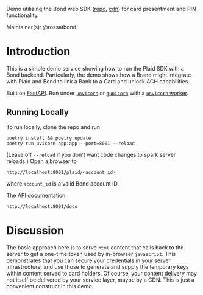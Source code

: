 
Demo utilizing the Bond web SDK ([repo](https://github.com/bond-tech/bond-sdk-cards), [cdn](https://cdn.bond.tech/sdk/cards/v1/bond-sdk-cards.js)) for card presentment and PIN functionality. 

Maintainer(s): @rossatbond. 

# Introduction

This is a simple demo service showing how to run the Plaid SDK with a Bond backend. Particularly, the demo shows how a Brand might integrate with Plaid and Bond to link a Bank to a Card and unlock ACH capabilities. 

Built on [FastAPI](https://fastapi.tiangolo.com/). Run under [`unvicorn`](https://www.uvicorn.org/) or [`gunicorn`](https://gunicorn.org/) with a [`unvicorn` worker](https://www.uvicorn.org/#running-with-gunicorn). 

## Running Locally

To run locally, clone the repo and run
```
poetry install && poetry update
poetry run uvicorn app:app --port=8001 --reload
```
(Leave off `--reload` if you don't want code changes to spark server reloads.)  Open a browser to 
```
http://localhost:8001/plaid/<account_id>
```
where `account_id` is a valid Bond account ID. 

The API documentation: 
```
http://localhost:8001/docs
```

# Discussion

The basic approach here is to serve `html` content that calls back to the server to get a one-time token used by in-browser `javascript`. This demonstrates that you can secure your credentials in your server infrastructure, and use those to generate and supply the temporary keys within content served to card holders. Of course, your content delivery may not itself be delivered by your service layer, maybe by a CDN. This is just a convenient construct in this demo. 

